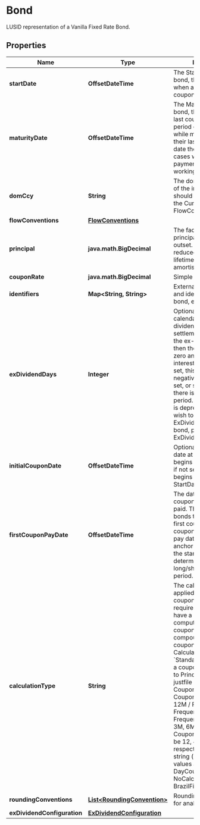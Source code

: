 

# Bond

LUSID representation of a Vanilla Fixed Rate Bond.

## Properties

| Name | Type | Description | Notes |
|------------ | ------------- | ------------- | -------------|
|**startDate** | **OffsetDateTime** | The Start date of the bond, this is normally when accrual of the first coupon begins. |  |
|**maturityDate** | **OffsetDateTime** | The Maturity date of the bond, this is when the last coupon accrual period ends.  Note that while most bonds have their last payment on this date there are some cases where the final payment is the next working day. |  |
|**domCcy** | **String** | The domestic currency of the instrument. This should be the same as the Currency set on the FlowConventions. |  |
|**flowConventions** | [**FlowConventions**](FlowConventions.md) |  |  |
|**principal** | **java.math.BigDecimal** | The face-value or principal for the bond at outset.  This might be reduced through its lifetime in the event of amortisation or similar. |  |
|**couponRate** | **java.math.BigDecimal** | Simple coupon rate. |  |
|**identifiers** | **Map&lt;String, String&gt;** | External market codes and identifiers for the bond, e.g. ISIN. |  [optional] |
|**exDividendDays** | **Integer** | Optional. Number of calendar days in the ex-dividend period.  If the settlement date falls in the ex-dividend period then the coupon paid is zero and the accrued interest is negative.  If set, this must be a non-negative number.  If not set, or set to 0, then there is no ex-dividend period.     NOTE: This field is deprecated. If you wish to set the ExDividendDays on a bond, please use the ExDividendConfiguration. |  [optional] |
|**initialCouponDate** | **OffsetDateTime** | Optional. If set, this is the date at which the bond begins to accrue interest, if not set then the bond begins to accrue on the StartDate. |  [optional] |
|**firstCouponPayDate** | **OffsetDateTime** | The date that the first coupon of the bond is paid. This is required for bonds that have a long first coupon or short first coupon. The first coupon pay date is used  as an anchor to compare with the start date and determine if this is a long/short coupon period. |  [optional] |
|**calculationType** | **String** | The calculation type applied to the bond coupon amount. This is required for bonds that have a particular type of computing the period coupon, such as simple compounding,  irregular coupons etc.  The default CalculationType is &#x60;Standard&#x60;, which returns a coupon amount equal to Principal generate justfile Coupon Rate / Coupon Frequency. Coupon Frequency is 12M / Payment Frequency.  Payment Frequency can be 1M, 3M, 6M, 12M etc. So Coupon Frequency can be 12, 4, 2, 1 respectively.    Supported string (enumeration) values are: [Standard, DayCountCoupon, NoCalculationFloater, BrazilFixedCoupon]. |  [optional] |
|**roundingConventions** | [**List&lt;RoundingConvention&gt;**](RoundingConvention.md) | Rounding conventions for analytics, if any. |  [optional] |
|**exDividendConfiguration** | [**ExDividendConfiguration**](ExDividendConfiguration.md) |  |  [optional] |



